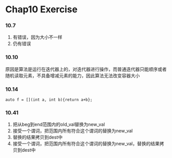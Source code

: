 # Chap10 Exercise

### 10.7
1. 有错误，因为大小不一样
2. 仍有错误

### **10.10**
原因是算法是运行在迭代器上的，对迭代器进行操作，而普通迭代器只能顺序或者随机读取元素，不具备增减元素的能力，因此算法无法改变容器大小

### 10.14
`auto f = [](int a, int b){return a+b};`


### 10.41
1. 把从beg到end范围内的old_val替换为new_val
2. 接受一个谓词，把范围内所有符合这个谓词的替换为new_val
3. 替换的结果拷贝到dest中
4. 接受一个谓词，把范围内所有符合这个谓词的替换为new_val，替换的结果拷贝到dest中